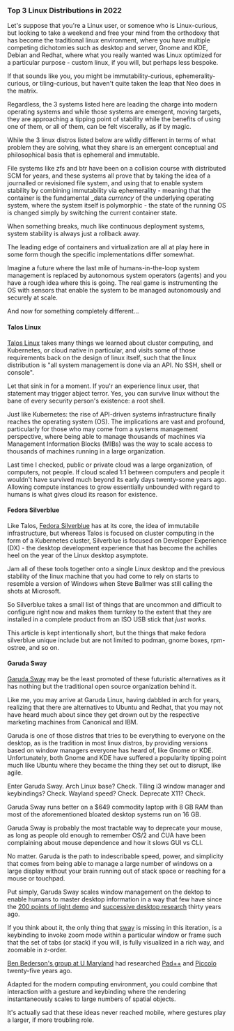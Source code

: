 ### Top 3 Linux Distributions in 2022

Let's suppose that you're a Linux user, or somenoe who is Linux-curious, but looking to take a weekend and free your mind from the orthodoxy that has become the traditional linux environment, where you have multiple competing dichotomies such as desktop and server, Gnome and KDE, Debian and Redhat, where what you really wanted was Linux optimized for a particular purpose - custom linux, if you will, but perhaps less bespoke.

If that sounds like you, you might be immutability-curious, ephemerality-curious, or tiling-curious, but haven't quite taken the leap that Neo does in the matrix. 

Regardless, the 3 systems listed here are leading the charge into modern operating systems and while those systems are emergent, moving targets, they are approaching a tipping point of stability while the benefits of using one of them, or all of them, can be felt viscerally, as if by magic.

While the 3 linux distros listed below are wildly different in terms of what problem they are solving, what they share is an emergent conceptual and philosophical basis that is ephemeral and immutable.

File systems like zfs and btr have been on a collision course with distributed SCM for years, and these systems all prove that by taking the idea of a journalled or revisioned file system, and using that to enable system stability by combining immutability via ephemerality - meaning that the container is the fundamental _data _currency_ of the underlying operating system, where the system itself is polymorphic - the state of the running OS is changed simply by switching the current container state.

When something breaks, much like continuous deployment systems, system stability is always just a rollback away.

The leading edge of containers and virtualization are all at play here in some form though the specific implementations differ somewhat.


Imagine a future where the last mile of humans-in-the-loop system management is replaced by autonomous system operators (agents) and you have a rough idea where this is going. The real game is instrumenting the OS with sensors that enable the system to be managed autonomously and securely at scale. 

And now for something completely different...

#### Talos Linux

[Talos Linux](https://www.talos.dev/) takes many things we learned about cluster computing, and Kubernetes, or cloud native in particular, and visits some of those requirements back on the design of linux itself, such that the linux distribution is "all system management is done via an API. No SSH, shell or console". 

Let that sink in for a moment. If you'r an experience linux user, that statement may trigger abject terror. Yes, you can survive linux without the bane of every security person's existence: a root shell. 

Just like Kubernetes: the rise of API-driven systems infrastructure finally reaches the operating system (OS). The implications are vast and profound, particularly for those who may come from a systems management perspective, where being able to manage thousands of machines via Management Information Blocks (MIBs) was the way to scale access to thousands of machines running in a large organization. 

Last time I checked, public or private cloud was a large organization, of computers, not people. If cloud scaled 1:1 between computers and people it wouldn't have survived much beyond its early days twenty-some years ago. Allowing compute instances to grow essentially unbounded with regard to humans is what gives cloud its reason for existence.


#### Fedora Silverblue

Like Talos, [Fedora Silverblue](https://silverblue.fedoraproject.org/) has at its core, the idea of immutabile infrastructure, but whereas Talos is focused on cluster computing in the form of a Kubernetes cluster, Silverblue is focused on Developer Experience (DX) - the desktop development experience that has become the achilles heel on the year of the Linux desktop asymptote. 

Jam all of these tools together onto a single Linux desktop and the previous stability of the linux machine that you had come to rely on starts to resemble a version of Windows when Steve Ballmer was still calling the shots at Microsoft.

So Silverblue takes a small list of things that are uncommon and difficult to configure right now and makes them turnkey to the extent that they are installed in a complete product from an ISO USB stick that _just works_.

This article is kept intentionally short, but the things that make fedora silverblue unique include but are not limited to podman, gnome boxes, rpm-ostree, and so on.


#### Garuda Sway

[Garuda Sway](https://en.wikipedia.org/wiki/Garuda_Linux) may be the least promoted of these futuristic alternatives as it has nothing but the traditional open source organization behind it.

Like me, you may arrive at Garuda Linux, having dabbled in arch for years, realizing that there are alternatives to Ubuntu and Redhat, that you may not have heard much about since they get drown out by the respective marketing machines from Canonical and IBM.

Garuda is one of those distros that tries to be everything to everyone on the desktop, as is the tradition in most linux distros, by providing versions based on window managers everyone has heard of, like Gnome or KDE. Unfortunately, both Gnome and KDE have suffered a popularity tipping point much like Ubuntu where they became the thing they set out to disrupt, like agile.

Enter Garuda Sway. Arch Linux base? Check. Tiling i3 window manager and keybindings? Check. Wayland speed? Check. Deprecate X11? Check.

Garuda Sway runs better on a $649 commodity laptop with 8 GB RAM than most of the aforementioned bloated desktop systems run on 16 GB.

Garuda Sway is probably the most tractable way to deprecate your mouse, as long as people old enough to remember OS/2 and CUA have been complaining about mouse dependence and how it slows GUI vs CLI.

No matter. Garuda is the path to indescribable speed, power, and simplicity that comes from being able to manage a large number of windows on a large display without your brain running out of stack space or reaching for a mouse or touchpad. 

Put simply, Garuda Sway scales window management on the dektop to enable humans to master desktop information in a way that few have since the [200 points of light demo](https://www.youtube.com/watch?v=H5-T_S50Sr4) and [successive desktop research](https://www.microsoft.com/en-us/research/wp-content/uploads/1998/01/p153-robertson.pdf) thirty years ago.

If you think about it, the only thing that [sway](https://swaywm.org/) is missing in this iteration, is a keybinding to invoke zoom mode within a particular window or frame such that the set of tabs (or stack) if you will, is fully visualized in a rich way, and zoomable in z-order.

[Ben Bederson's group at U Maryland](https://hcipioneers.wordpress.com/portfolio/bederson-ben/) had researched [Pad++](http://www.cs.umd.edu/hcil/pad++/) and [Piccolo](http://www.cs.umd.edu/hcil/piccolo/index.shtml) twenty-five years ago.

Adapted for the modern computing environment, you could combine that interaction with a gesture and keybinding where the rendering instantaneously scales to large numbers of spatial objects. 

It's actually sad that these ideas never reached mobile, where gestures play a larger, if more troubling role.